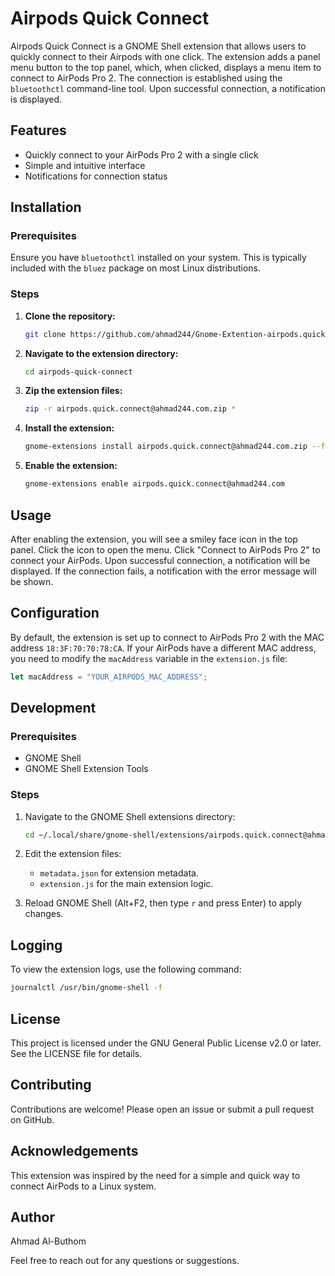 # Airpods Quick Connect

Airpods Quick Connect is a GNOME Shell extension that allows users to quickly connect to their Airpods with one click. The extension adds a panel menu button to the top panel, which, when clicked, displays a menu item to connect to AirPods Pro 2. The connection is established using the `bluetoothctl` command-line tool. Upon successful connection, a notification is displayed.

## Features

- Quickly connect to your AirPods Pro 2 with a single click
- Simple and intuitive interface
- Notifications for connection status

## Installation

### Prerequisites

Ensure you have `bluetoothctl` installed on your system. This is typically included with the `bluez` package on most Linux distributions.

### Steps

1. **Clone the repository:**
   ```sh
   git clone https://github.com/ahmad244/Gnome-Extention-airpods.quick.connect
   ```

2. **Navigate to the extension directory:**

   ```sh
   cd airpods-quick-connect
   ```

3. **Zip the extension files:**

   ```sh
   zip -r airpods.quick.connect@ahmad244.com.zip *
   ```

4. **Install the extension:**

   ```sh
   gnome-extensions install airpods.quick.connect@ahmad244.com.zip --force
   ```

5. **Enable the extension:**

   ```sh
   gnome-extensions enable airpods.quick.connect@ahmad244.com
   ```

## Usage

After enabling the extension, you will see a smiley face icon in the top panel.
Click the icon to open the menu.
Click "Connect to AirPods Pro 2" to connect your AirPods.
Upon successful connection, a notification will be displayed. If the connection fails, a notification with the error message will be shown.

## Configuration

By default, the extension is set up to connect to AirPods Pro 2 with the MAC address `18:3F:70:70:78:CA`. If your AirPods have a different MAC address, you need to modify the `macAddress` variable in the `extension.js` file:

```javascript
let macAddress = "YOUR_AIRPODS_MAC_ADDRESS";
```

## Development

### Prerequisites

- GNOME Shell
- GNOME Shell Extension Tools

### Steps

1. Navigate to the GNOME Shell extensions directory:

   ```sh
   cd ~/.local/share/gnome-shell/extensions/airpods.quick.connect@ahmad244.com
   ```

2. Edit the extension files:

   - `metadata.json` for extension metadata.
   - `extension.js` for the main extension logic.

3. Reload GNOME Shell (Alt+F2, then type `r` and press Enter) to apply changes.

## Logging

To view the extension logs, use the following command:

```sh
journalctl /usr/bin/gnome-shell -f
```

## License

This project is licensed under the GNU General Public License v2.0 or later. See the LICENSE file for details.

## Contributing

Contributions are welcome! Please open an issue or submit a pull request on GitHub.

## Acknowledgements

This extension was inspired by the need for a simple and quick way to connect AirPods to a Linux system.

## Author

Ahmad Al-Buthom

Feel free to reach out for any questions or suggestions.